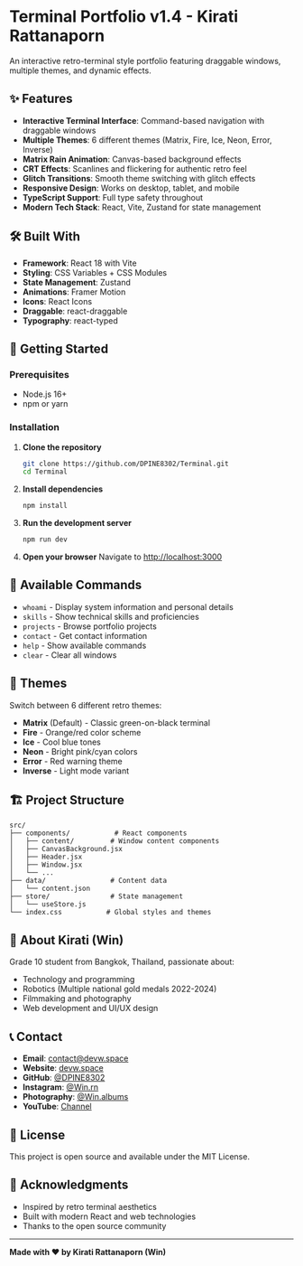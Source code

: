 # Terminal Portfolio v1.4 - Kirati Rattanaporn

An interactive retro-terminal style portfolio featuring draggable windows, multiple themes, and dynamic effects.

## ✨ Features

- **Interactive Terminal Interface**: Command-based navigation with draggable windows
- **Multiple Themes**: 6 different themes (Matrix, Fire, Ice, Neon, Error, Inverse)
- **Matrix Rain Animation**: Canvas-based background effects
- **CRT Effects**: Scanlines and flickering for authentic retro feel
- **Glitch Transitions**: Smooth theme switching with glitch effects
- **Responsive Design**: Works on desktop, tablet, and mobile
- **TypeScript Support**: Full type safety throughout
- **Modern Tech Stack**: React, Vite, Zustand for state management

## 🛠️ Built With

- **Framework**: React 18 with Vite
- **Styling**: CSS Variables + CSS Modules
- **State Management**: Zustand
- **Animations**: Framer Motion
- **Icons**: React Icons
- **Draggable**: react-draggable
- **Typography**: react-typed

## 🚀 Getting Started

### Prerequisites

- Node.js 16+
- npm or yarn

### Installation

1. **Clone the repository**
   ```bash
   git clone https://github.com/DPINE8302/Terminal.git
   cd Terminal
   ```

2. **Install dependencies**
   ```bash
   npm install
   ```

3. **Run the development server**
   ```bash
   npm run dev
   ```

4. **Open your browser**
   Navigate to [http://localhost:3000](http://localhost:3000)

## 📱 Available Commands

- `whoami` - Display system information and personal details
- `skills` - Show technical skills and proficiencies  
- `projects` - Browse portfolio projects
- `contact` - Get contact information
- `help` - Show available commands
- `clear` - Clear all windows

## 🎨 Themes

Switch between 6 different retro themes:
- **Matrix** (Default) - Classic green-on-black terminal
- **Fire** - Orange/red color scheme
- **Ice** - Cool blue tones
- **Neon** - Bright pink/cyan colors
- **Error** - Red warning theme
- **Inverse** - Light mode variant

## 🏗️ Project Structure

```
src/
├── components/           # React components
│   ├── content/         # Window content components
│   ├── CanvasBackground.jsx
│   ├── Header.jsx
│   ├── Window.jsx
│   └── ...
├── data/                # Content data
│   └── content.json
├── store/               # State management
│   └── useStore.js
└── index.css           # Global styles and themes
```

## 🌟 About Kirati (Win)

Grade 10 student from Bangkok, Thailand, passionate about:
- Technology and programming
- Robotics (Multiple national gold medals 2022-2024)
- Filmmaking and photography
- Web development and UI/UX design

## 📞 Contact

- **Email**: contact@devw.space
- **Website**: [devw.space](https://devw.space)
- **GitHub**: [@DPINE8302](https://github.com/DPINE8302)
- **Instagram**: [@Win.rn](https://www.instagram.com/Win.rn)
- **Photography**: [@Win.albums](https://www.instagram.com/Win.albums)
- **YouTube**: [Channel](https://www.youtube.com/channel/UCMQefq5ku1GHvTm50Ysixyg)

## 📄 License

This project is open source and available under the MIT License.

## 🙏 Acknowledgments

- Inspired by retro terminal aesthetics
- Built with modern React and web technologies
- Thanks to the open source community

---

**Made with ❤️ by Kirati Rattanaporn (Win)**